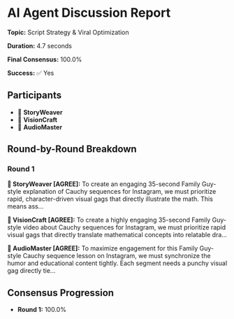 # AI Agent Discussion Report

**Topic:** Script Strategy & Viral Optimization

**Duration:** 4.7 seconds

**Final Consensus:** 100.0%

**Success:** ✅ Yes

## Participants

- 📝 **StoryWeaver**
- 🎨 **VisionCraft**
- 🎵 **AudioMaster**

## Round-by-Round Breakdown

### Round 1

**📝 StoryWeaver [AGREE]:** To create an engaging 35-second Family Guy-style explanation of Cauchy sequences for Instagram, we must prioritize rapid, character-driven visual gags that directly illustrate the math. This means ass...

**🎨 VisionCraft [AGREE]:** To create a highly engaging 35-second Family Guy-style video about Cauchy sequences for Instagram, we must prioritize rapid visual gags that directly translate mathematical concepts into relatable dra...

**🎵 AudioMaster [AGREE]:** To maximize engagement for this Family Guy-style Cauchy sequence lesson on Instagram, we must synchronize the humor and educational content tightly. Each segment needs a punchy visual gag directly tie...

## Consensus Progression

- **Round 1:** 100.0%
